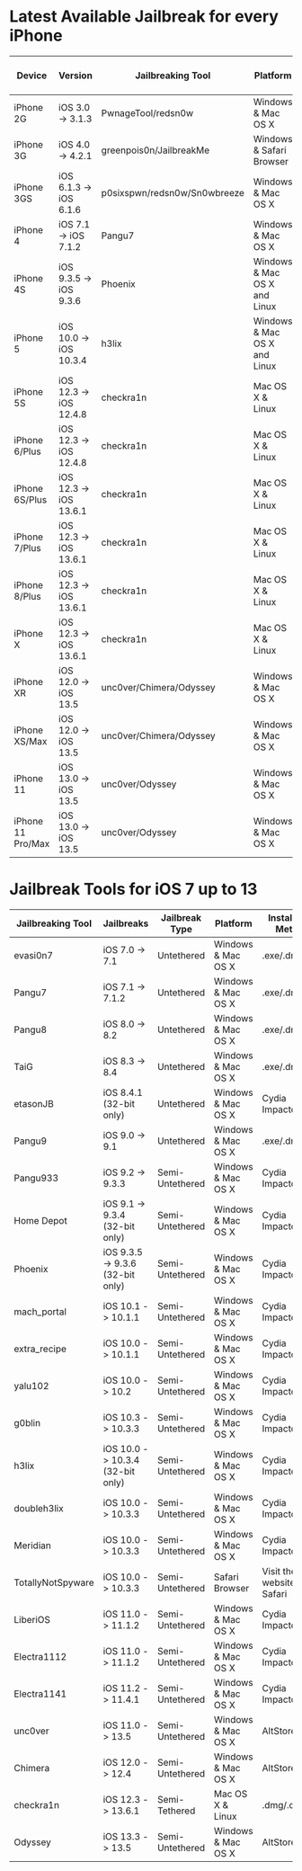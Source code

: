 # Latest Available Jailbreak for every iPhone

| Device | Version | Jailbreaking Tool | Platform | Installed Package Manager |
|---------|----------|----------|---------|--------|
| iPhone 2G  | iOS 3.0 -> 3.1.3       | PwnageTool/redsn0w           | Windows & Mac OS X | Cydia |
| iPhone 3G  | iOS 4.0 -> 4.2.1       | greenpois0n/JailbreakMe      | Windows & Safari Browser | Cydia |
| iPhone 3GS | iOS 6.1.3 -> iOS 6.1.6 | p0sixspwn/redsn0w/Sn0wbreeze | Windows & Mac OS X | Cydia |
| iPhone 4   | iOS 7.1 -> iOS 7.1.2   | Pangu7    | Windows & Mac OS X | Cydia |
| iPhone 4S  | iOS 9.3.5 -> iOS 9.3.6 | Phoenix   | Windows & Mac OS X and Linux | Cydia |
| iPhone 5   | iOS 10.0 -> iOS 10.3.4 | h3lix     | Windows & Mac OS X and Linux | Cydia |
| iPhone 5S  | iOS 12.3 -> iOS 12.4.8 | checkra1n | Mac OS X & Linux | Cydia |
| iPhone 6/Plus  | iOS 12.3 -> iOS 12.4.8 | checkra1n | Mac OS X & Linux | Cydia |
| iPhone 6S/Plus | iOS 12.3 -> iOS 13.6.1 | checkra1n | Mac OS X & Linux | Cydia |
| iPhone 7/Plus  | iOS 12.3 -> iOS 13.6.1 | checkra1n | Mac OS X & Linux | Cydia |
| iPhone 8/Plus  | iOS 12.3 -> iOS 13.6.1 | checkra1n | Mac OS X & Linux | Cydia |
| iPhone X       | iOS 12.3 -> iOS 13.6.1 | checkra1n | Mac OS X & Linux | Cydia |
| iPhone XR      | iOS 12.0 -> iOS 13.5   | unc0ver/Chimera/Odyssey | Windows & Mac OS X | Cydia/Sileo/Sileo |
| iPhone XS/Max  | iOS 12.0 -> iOS 13.5   | unc0ver/Chimera/Odyssey | Windows & Mac OS X | Cydia/Sileo/Sileo |
| iPhone 11      | iOS 13.0 -> iOS 13.5   | unc0ver/Odyssey         | Windows & Mac OS X | Cydia/Sileo |
| iPhone 11 Pro/Max | iOS 13.0 -> iOS 13.5 | unc0ver/Odyssey        | Windows & Mac OS X | Cydia/Sileo |


# Jailbreak Tools for iOS 7 up to 13

| Jailbreaking Tool | Jailbreaks | Jailbreak Type | Platform | Installation Method | Package Manager |
|----------|---------|----------|--------|---------|------|
| evasi0n7 | iOS 7.0 -> 7.1 | Untethered | Windows & Mac OS X | .exe/.dmg | Cydia |
| Pangu7 | iOS 7.1 -> 7.1.2 | Untethered | Windows & Mac OS X | .exe/.dmg | Cydia |
| Pangu8 | iOS 8.0 -> 8.2 | Untethered | Windows & Mac OS X | .exe/.dmg | Cydia |
| TaiG | iOS 8.3 -> 8.4 | Untethered | Windows & Mac OS X | .exe/.dmg | Cydia |
| etasonJB | iOS 8.4.1 (32-bit only) | Untethered | Windows & Mac OS X | Cydia Impactor | Cydia |
| Pangu9 | iOS 9.0 -> 9.1 | Untethered | Windows & Mac OS X | .exe/.dmg | Cydia |
| Pangu933 | iOS 9.2 -> 9.3.3 | Semi-Untethered | Windows & Mac OS X | Cydia Impactor | Cydia |
| Home Depot | iOS 9.1 -> 9.3.4 (32-bit only) | Semi-Untethered | Windows & Mac OS X | Cydia Impactor | Cydia |
| Phoenix | iOS 9.3.5 -> 9.3.6 (32-bit only) | Semi-Untethered | Windows & Mac OS X | Cydia Impactor | Cydia |
| mach_portal | iOS 10.1 -> 10.1.1 | Semi-Untethered | Windows & Mac OS X | Cydia Impactor | Cydia |
| extra_recipe | iOS 10.0 -> 10.1.1 | Semi-Untethered | Windows & Mac OS X | Cydia Impactor | Cydia |
| yalu102 | iOS 10.0 -> 10.2 | Semi-Untethered | Windows & Mac OS X | Cydia Impactor | Cydia |
| g0blin | iOS 10.3 -> 10.3.3 | Semi-Untethered | Windows & Mac OS X | Cydia Impactor | Cydia |
| h3lix | iOS 10.0 -> 10.3.4 (32-bit only) | Semi-Untethered | Windows & Mac OS X | Cydia Impactor | Cydia |
| doubleh3lix | iOS 10.0 -> 10.3.3 | Semi-Untethered | Windows & Mac OS X | Cydia Impactor | Cydia |
| Meridian | iOS 10.0 -> 10.3.3 | Semi-Untethered | Windows & Mac OS X | Cydia Impactor | Cydia |
| TotallyNotSpyware | iOS 10.0 -> 10.3.3 | Semi-Untethered | Safari Browser | Visit their website in Safari | Cydia |
| LiberiOS | iOS 11.0 -> 11.1.2 | Semi-Untethered | Windows & Mac OS X | Cydia Impactor | Cydia |
| Electra1112 | iOS 11.0 -> 11.1.2 | Semi-Untethered | Windows & Mac OS X | Cydia Impactor | Sileo |
| Electra1141 | iOS 11.2 -> 11.4.1 | Semi-Untethered | Windows & Mac OS X | Cydia Impactor | Sileo |
| unc0ver | iOS 11.0 -> 13.5   | Semi-Untethered | Windows & Mac OS X | AltStore | Cydia |
| Chimera | iOS 12.0 -> 12.4   | Semi-Untethered | Windows & Mac OS X | AltStore | Sileo |
| checkra1n | iOS 12.3 -> 13.6.1 | Semi-Tethered   | Mac OS X & Linux | .dmg/.deb/CLI | Cydia |
| Odyssey | iOS 13.3 -> 13.5   | Semi-Untethered | Windows & Mac OS X | AltStore | Sileo |
